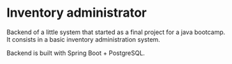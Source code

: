# Inventory administrator

Backend of a little system that started as a final project for a java bootcamp. It consists in a basic inventory administration system.

Backend is built with Spring Boot + PostgreSQL.

